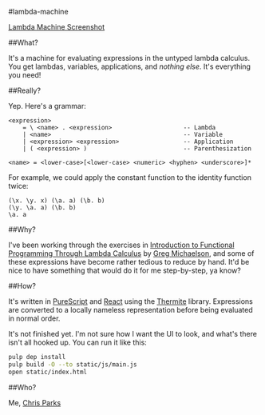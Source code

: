 #lambda-machine

[Lambda Machine Screenshot](https://raw.githubusercontent.com/cdparks/lambda-machine/master/static/images/lambda-machine.png)

##What?

It's a machine for evaluating expressions in the untyped lambda calculus. You get lambdas, variables, applications, and <i>nothing else</i>. It's everything you need!

##Really?

Yep. Here's a grammar:

```plaintext
<expression>
    = \ <name> . <expression>                    -- Lambda
    | <name>                                     -- Variable
    | <expression> <expression>                  -- Application
    | ( <expression> )                           -- Parenthesization

<name> = <lower-case>[<lower-case> <numeric> <hyphen> <underscore>]*
```

For example, we could apply the constant function to the identity function twice:

```plaintext
(\x. \y. x) (\a. a) (\b. b)
(\y. \a. a) (\b. b)
\a. a
```

##Why?

I've been working through the exercises in [Introduction to Functional Programming Through Lambda Calculus](http://www.amazon.com/Introduction-Functional-Programming-Calculus-Mathematics/dp/0486478831) by [Greg Michaelson](http://www.macs.hw.ac.uk/~greg/), and some of these expressions have become rather tedious to reduce by hand. It'd be nice to have something that would do it for me step-by-step, ya know?

##How?

It's written in [PureScript](http://www.purescript.org/) and [React](https://facebook.github.io/react/) using the [Thermite](https://github.com/paf31/purescript-thermite) library. Expressions are converted to a locally nameless representation before being evaluated in normal order.

It's not finished yet. I'm not sure how I want the UI to look, and what's there isn't all hooked up. You can run it like this:

```bash
pulp dep install
pulp build -O --to static/js/main.js
open static/index.html
```

##Who?

Me, [Chris Parks](mailto:christopher.daniel.parks@gmail.com)

